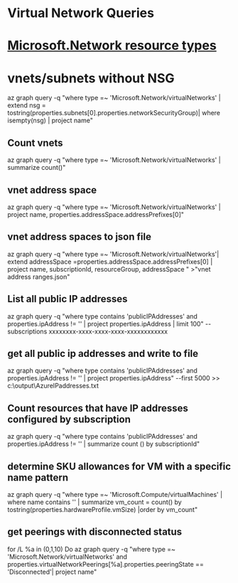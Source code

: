 # Virtual Network Queries
# [Microsoft.Network resource types](https://docs.microsoft.com/en-us/azure/templates/microsoft.network/allversions)

# vnets/subnets without NSG 
az graph query -q "where type =~ 'Microsoft.Network/virtualNetworks' | extend nsg = tostring(properties.subnets[0].properties.networkSecurityGroup)| where isempty(nsg) | project name" 

## Count vnets 
az graph query -q "where type =~ 'Microsoft.Network/virtualNetworks' | summarize count()"

## vnet address space
az graph query -q "where type =~ 'Microsoft.Network/virtualNetworks' | project name, properties.addressSpace.addressPrefixes[0]"

## vnet address spaces to json file
az graph query -q "where type =~ 'Microsoft.Network/virtualNetworks'| extend addressSpace =properties.addressSpace.addressPrefixes[0] | project name, subscriptionId, resourceGroup, addressSpace " >"vnet address ranges.json"

## List all public IP addresses
az graph query -q "where type contains 'publicIPAddresses' and properties.ipAddress != '' | project properties.ipAddress | limit 100" --subscriptions xxxxxxxx-xxxx-xxxx-xxxx-xxxxxxxxxxxx

## get all public ip addresses and write to file
az graph query -q "where type contains 'publicIPAddresses' and properties.ipAddress != '' | project properties.ipAddress" --first 5000 >> c:\output\AzureIPaddresses.txt

## Count resources that have IP addresses configured by subscription
az graph query -q "where type contains 'publicIPAddresses' and properties.ipAddress != '' | summarize count () by subscriptionId"

## determine SKU allowances for VM with a specific name pattern
az graph query -q "where type =~ 'Microsoft.Compute/virtualMachines' | where name contains '<pattern>' | summarize vm_count = count() by tostring(properties.hardwareProfile.vmSize) |order by vm_count"

## get peerings with disconnected status
for /L %a in (0,1,10) Do az graph query -q "where type =~ 'Microsoft.Network/virtualNetworks' and properties.virtualNetworkPeerings[%a].properties.peeringState == 'Disconnected'| project name" 
